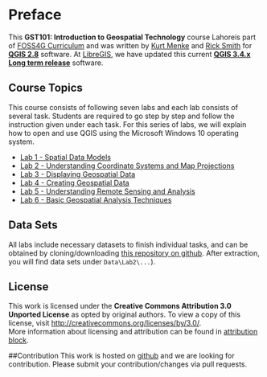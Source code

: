 # Preface
This **GST101: Introduction to Geospatial Technology** course Lahoreis part of [FOSS4G Curriculum](Introduction/#5-foss4g-curriculum) and was written by [Kurt Menke](https://twitter.com/geomenke) and [Rick Smith](https://github.com/RickSmith)
 for [**QGIS 2.8**](https://www.qgis.org) software. At [LibreGIS](https://github.com/libregis), we have updated this current [**QGIS 3.4.x Long term release**](https://www.qgis.org) software. 
 
## Course Topics
 This course consists of following seven labs and each lab consists of several task. Students are required to go step by step and follow the instruction given under each task. 
 For this series of labs, we will explain how to open and use QGIS using the Microsoft Windows 10 operating system.

* [Lab 1 - Spatial Data Models](Lab1.md)
* [Lab 2 - Understanding Coordinate Systems and Map Projections](Lab2.md)
* [Lab 3 - Displaying Geospatial Data](Lab3.md)
* [Lab 4 - Creating Geospatial Data](Lab4.md)
* [Lab 5 - Understanding Remote Sensing and Analysis](Lab5.md)
* [Lab 6 - Basic Geospatial Analysis Techniques](Lab6.md)

## Data Sets
All labs include necessary datasets to finish individual tasks, and can be obtained by cloning/downloading [this repository on github](https://github.com/libregis/GST101).
After extraction, you will find data sets under `Data\Lab2\...`). 

## License  
This work is licensed under the **Creative Commons Attribution 3.0 Unported License** as opted by original authors. 
To view a copy of this license, visit <http://creativecommons.org/licenses/by/3.0/>.  
More information about licensing and attribution can be found in [attribution block](https://github.com/libregis/GST101/blob/master/Attribution_Block_for_Lab_Documents.md).

##Contribution
This work is hosted on [github](https://github.com/libregis/GST101) and we are looking for contribution. Please submit your contribution/changes via pull requests. 